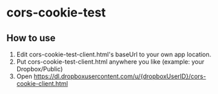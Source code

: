 # cors-cookie-test
## How to use
1. Edit cors-cookie-test-client.html's baseUrl to your own app location.
2. Put cors-cookie-test-client.html anywhere you like (example: your Dropbox/Public)
3. Open https://dl.dropboxusercontent.com/u/{dropboxUserID}/cors-cookie-client.html

